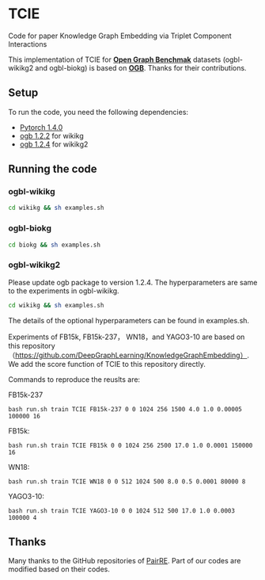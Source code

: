 # TCIE 

Code for paper Knowledge Graph Embedding via Triplet Component Interactions

This implementation of TCIE for [**Open Graph Benchmak**](https://arxiv.org/abs/2005.00687) datasets (ogbl-wikikg2 and ogbl-biokg) is based on [**OGB**](https://github.com/snap-stanford/ogb). Thanks for their contributions.


## Setup

To run the code, you need the following dependencies:

- [Pytorch 1.4.0](https://pytorch.org/)
- [ogb 1.2.2](https://github.com/snap-stanford/ogb) for wikikg
- [ogb 1.2.4](https://github.com/snap-stanford/ogb) for wikikg2



## Running the code 

### ogbl-wikikg

```bash
cd wikikg && sh examples.sh

```
### ogbl-biokg
```bash
cd biokg && sh examples.sh
```

### ogbl-wikikg2
Please update ogb package to version 1.2.4. 
The hyperparameters are same to the experiments in ogbl-wikikg.

```bash
cd wikikg && sh examples.sh
```

The details of the optional hyperparameters can be found in examples.sh.

Experiments of FB15k, FB15k-237， WN18，and YAGO3-10 are based on this repository（https://github.com/DeepGraphLearning/KnowledgeGraphEmbedding）. We add the score function of TCIE to this repository directly.

Commands to reproduce the reuslts are:

FB15k-237
```
bash run.sh train TCIE FB15k-237 0 0 1024 256 1500 4.0 1.0 0.00005 100000 16 
```

FB15k:
```
bash run.sh train TCIE FB15k 0 0 1024 256 2500 17.0 1.0 0.0001 150000 16 
```

WN18:
```
bash run.sh train TCIE WN18 0 0 512 1024 500 8.0 0.5 0.0001 80000 8 
```

YAGO3-10:
```
bash run.sh train TCIE YAGO3-10 0 0 1024 512 500 17.0 1.0 0.0003 100000 4
```

## Thanks

Many thanks to the GitHub repositories of [PairRE](https://github.com/alipay/KnowledgeGraphEmbeddingsViaPairedRelationVectors_PairRE). Part of our codes are modified based on their codes.



